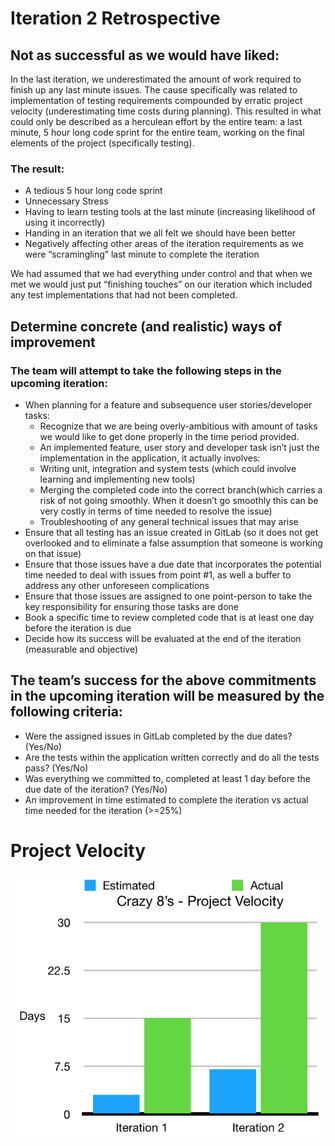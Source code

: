 # Iteration 2 Retrospective
## Not as successful as we would have liked:
In the last iteration, we underestimated the amount of work required to finish up any last minute issues. The cause specifically was related to implementation of testing requirements compounded by erratic project velocity (underestimating time costs during planning). This resulted in what could only be described as a herculean effort by the entire team: a last minute, 5 hour long code sprint for the entire team, working on the final elements of the project (specifically testing). 
### The result:
* A tedious 5 hour long code sprint
* Unnecessary Stress
* Having to learn testing tools at the last minute (increasing likelihood of using it incorrectly)
* Handing in an iteration that we all felt we should have been better
* Negatively affecting other areas of the iteration requirements as we were “scramingling” last minute to complete the iteration  

We had assumed that we had everything under control and that when we met we would just put “finishing touches” on our iteration which included any test implementations that had not been completed.

## Determine concrete (and realistic) ways of improvement
### The team will attempt to take the following steps in the upcoming iteration:
* When planning for a feature and subsequence user stories/developer tasks:
    * Recognize that we are being overly-ambitious with amount of tasks we would like to get done properly in the time period provided.
    * An implemented feature, user story and developer task isn’t just the implementation in the application, it actually involves:
    * Writing unit, integration and system tests (which could involve learning and implementing new tools)
    * Merging the completed code into the correct branch(which carries a risk of not going smoothly. When it doesn’t go smoothly this can be very costly in terms of time needed to resolve the issue)
    * Troubleshooting of any general technical issues that may arise
* Ensure that all testing has an issue created in GitLab (so it does not get overlooked and to eliminate a false assumption that someone is working on that issue)
* Ensure that those issues have a due date that incorporates the potential time needed to deal with issues from point #1, as well a buffer to address any other unforeseen complications
* Ensure that those issues are assigned to one point-person to take the key responsibility for ensuring those tasks are done
* Book a specific time to review completed code that is at least one day before the iteration is due
* Decide how its success will be evaluated at the end of the iteration (measurable and objective)

## The team’s success for the above commitments in the upcoming iteration will be measured by the following criteria:
* Were the assigned issues in GitLab completed by the due dates? (Yes/No)
* Are the tests within the application written correctly and do all the tests pass? (Yes/No)
* Was everything we committed to, completed at least 1 day before the due date of the iteration? (Yes/No)
* An improvement in time estimated to complete the iteration vs actual time needed for the iteration (>=25%)

# Project Velocity
![Project Velocity](/projectvelocity.png)
